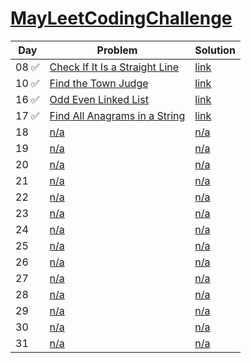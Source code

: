 # [MayLeetCodingChallenge](https://leetcode.com/explore/challenge/card/may-leetcoding-challenge/)

 Day  | Problem | Solution |
----- |----------| ---------|
08 ✅ | [Check If It Is a Straight Line](https://leetcode.com/explore/challenge/card/may-leetcoding-challenge/535/week-2-may-8th-may-14th/3323/) | [link](https://github.com/soukaryag/MayLeetCodingChallenge/blob/master/slope.py)
10 ✅ | [Find the Town Judge](https://leetcode.com/explore/challenge/card/may-leetcoding-challenge/535/week-2-may-8th-may-14th/3325) | [link](https://github.com/soukaryag/MayLeetCodingChallenge/blob/master/townjudge.py)
16 ✅ | [Odd Even Linked List](https://leetcode.com/explore/challenge/card/may-leetcoding-challenge/536/week-3-may-15th-may-21st/3331/) | [link](https://github.com/soukaryag/MayLeetCodingChallenge/blob/master/evenoddlinkedlist.py)
17 ✅ | [Find All Anagrams in a String](https://leetcode.com/explore/challenge/card/may-leetcoding-challenge/536/week-3-may-15th-may-21st/3332/) | [link](https://github.com/soukaryag/MayLeetCodingChallenge/blob/master/anagramsubstr.py)
18 | [n/a](#) | [n/a](#)
19 | [n/a](#) | [n/a](#)
20 | [n/a](#) | [n/a](#)
21 | [n/a](#) | [n/a](#)
22 | [n/a](#) | [n/a](#)
23 | [n/a](#) | [n/a](#)
24 | [n/a](#) | [n/a](#)
25 | [n/a](#) | [n/a](#)
26 | [n/a](#) | [n/a](#)
27 | [n/a](#) | [n/a](#)
28 | [n/a](#) | [n/a](#)
29 | [n/a](#) | [n/a](#)
30 | [n/a](#) | [n/a](#)
31 | [n/a](#) | [n/a](#)